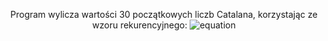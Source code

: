 <p align="center">Program wylicza wartości 30 początkowych liczb Catalana, korzystając ze wzoru rekurencyjnego:

<img src="https://latex.codecogs.com/png.image?\dpi{150}\color{white}C_0%20%3D%201%20%5Cquad%20%5Ctext%7Bi%7D%20%5Cquad%20C_%7Bn%2B1%7D%20%3D%20%5Cfrac%7B2(2n%2B1)%7D%7Bn%2B2%7D%20C_n" alt="equation">

</p>
